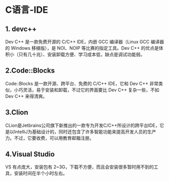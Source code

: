 # C语言-IDE

## 1. devc++

Dev C++ 是一款免费开源的 C/C++ IDE，内嵌 GCC 编译器（Linux GCC 编译器的 Windows 移植版），是 NOI、NOIP 等比赛的指定工具。Dev C++ 的优点是体积小（只有几十兆）、安装卸载方便、学习成本低，缺点是调试功能弱。

## 2.Code::Blocks

Code::Blocks 是一款开源、跨平台、免费的 C/C++ IDE，它和 Dev C++ 非常类似，小巧灵活，易于安装和卸载，不过它的界面要比 Dev C++ 复杂一些，不如 Dev C++ 来得清爽。

## 3.Clion

CLion是Jetbrains公司旗下新推出的一款专为开发C/C++所设计的跨平台IDE，它是以IntelliJ为基础设计的，同时还包含了许多智能功能来提高开发人员的生产力。不过，它要收费，可以用教育邮箱注册。

## 4.Visual Studio

VS 有点庞大，安装包有 2~3G，下载不方便，而且会安装很多暂时用不到的工具，安装时间在半个小时左右。

